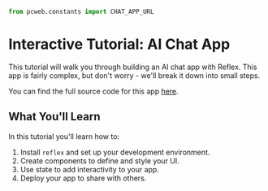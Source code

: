 ```python exec
from pcweb.constants import CHAT_APP_URL
```

# Interactive Tutorial: AI Chat App

This tutorial will walk you through building an AI chat app with Reflex. This app is fairly complex, but don't worry - we'll break it down into small steps.

You can find the full source code for this app [here]({CHAT_APP_URL}).

## What You'll Learn

In this tutorial you'll learn how to:

1. Install `reflex` and set up your development environment.
2. Create components to define and style your UI.
3. Use state to add interactivity to your app.
4. Deploy your app to share with others.
